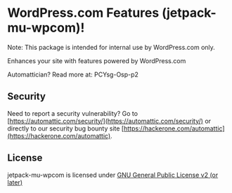 # WordPress.com Features (jetpack-mu-wpcom)!

Note: This package is intended for internal use by WordPress.com only.

Enhances your site with features powered by WordPress.com

Automattician? Read more at: PCYsg-Osp-p2

## Security

Need to report a security vulnerability? Go to [https://automattic.com/security/](https://automattic.com/security/) or directly to our security bug bounty site [https://hackerone.com/automattic](https://hackerone.com/automattic).

## License

jetpack-mu-wpcom is licensed under [GNU General Public License v2 (or later)](./LICENSE.txt)
